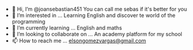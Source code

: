 - 👋 Hi, I’m @joansebastian451
You can call me sebas if it's better for you
- 👀 I’m interested in ...
Learning English and discover te world of the programming 
- 🌱 I’m currently learning ...
English and maths
- 💞️ I’m looking to collaborate on ...
An academy platform for my school
- 📫 How to reach me ...
elsongomezvargas@gmail.com

<!---
joansebastian451/joansebastian451 is a ✨ special ✨ repository because its `README.md` (this file) appears on your GitHub profile.
You can click the Preview link to take a look at your changes.
--->

